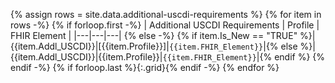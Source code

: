 
<!--  liquid script for creating a markdown table from a csv file in the input/data folder source file = input/data/additional-uscdi-requirements.csv. columns:
 'IsNew' - new element for highlighting
'AddlUSCDI:  USCDI DE
'Profile': Profile name using markdown link brackets
'FHIRElement': FHIR element that is add'l USCDI
 -->

{% assign rows = site.data.additional-uscdi-requirements %}
{% for item in rows -%}
{% if forloop.first -%}
| Additional USCDI Requirements | Profile | FHIR Element |
|---|---|---|
{% else -%}
{% if item.Is_New == "TRUE" %}|<span class="bg-success" markdown="1">{{item.Addl_USCDI}}</span><!-- new-content -->|<span class="bg-success" markdown="1">[{{item.Profile}}]</span><!-- new-content -->|<span class="bg-success" markdown="1">`{{item.FHIR_Element}}`</span><!-- new-content -->|{% else %}|{{item.Addl_USCDI}}|{{item.Profile}}|`{{item.FHIR_Element}}`|{% endif %}
{% endif -%}
{% if forloop.last %}{:.grid}{% endif -%}
{% endfor %}





